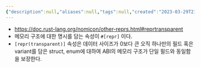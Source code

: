 ```yaml
---
{"description":null,"aliases":null,"tags":null,"created":"2023-03-29T21:27:39","updated":"2023-07-15T21:33:03","title":"single field struct, enum with repr transparent","dg-publish":true,"permalink":"/docs/single field struct, enum with repr transparent/","dgPassFrontmatter":true}
---
```


- https://doc.rust-lang.org/nomicon/other-reprs.html#reprtransparent
- 메모리 구조에 대한 명시를 담는 속성이 `#[repr]` 이다.
- `[repr(transparent)]` 속성은 데이터 사이즈가 0보다 큰 오직 하나만의 필드 혹은 variant를 담은 struct, enum에 대하여 ABI의 메모리 구조가 단일 필드와 동일함을 보장한다. 
